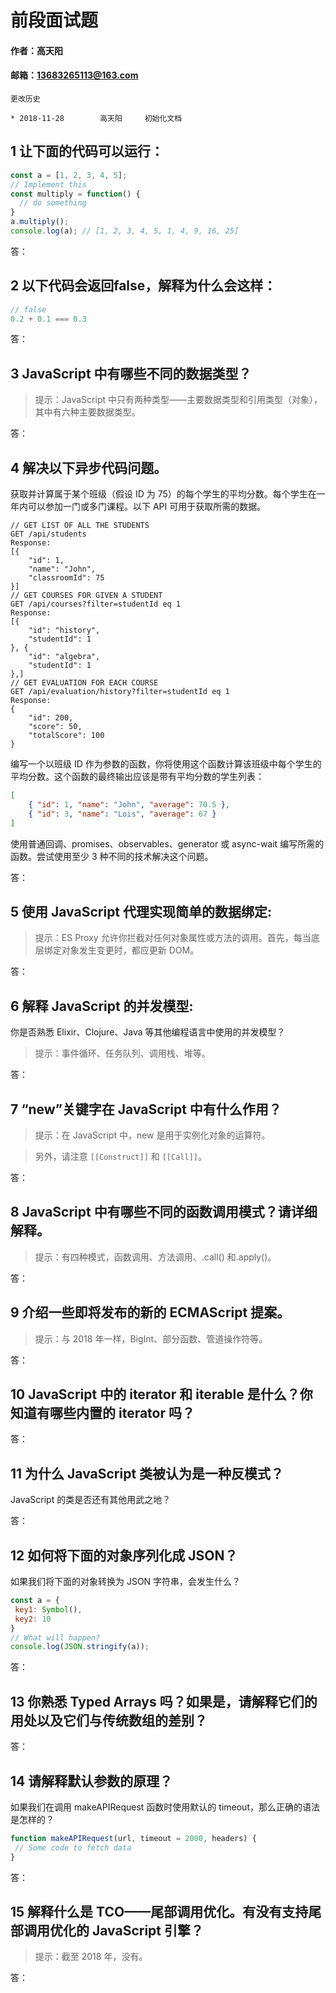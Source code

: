# 前段面试题

#### 作者：高天阳
#### 邮箱：13683265113@163.com

```
更改历史

* 2018-11-28        高天阳     初始化文档

```

## 1 让下面的代码可以运行：

```javascript
const a = [1, 2, 3, 4, 5];
// Implement this
const multiply = function() {
  // do something
}
a.multiply();
console.log(a); // [1, 2, 3, 4, 5, 1, 4, 9, 16, 25]
```

答：

## 2 以下代码会返回false，解释为什么会这样：

```javascript
// false
0.2 + 0.1 === 0.3
```

答：

## 3 JavaScript 中有哪些不同的数据类型？

> 提示：JavaScript 中只有两种类型——主要数据类型和引用类型（对象），其中有六种主要数据类型。

答：

## 4 解决以下异步代码问题。

获取并计算属于某个班级（假设 ID 为 75）的每个学生的平均分数。每个学生在一年内可以参加一门或多门课程。以下 API 可用于获取所需的数据。

```
// GET LIST OF ALL THE STUDENTS
GET /api/students
Response:
[{
    "id": 1,
    "name": "John",
    "classroomId": 75
}]
// GET COURSES FOR GIVEN A STUDENT
GET /api/courses?filter=studentId eq 1
Response:
[{
    "id": "history",
    "studentId": 1
}, {
    "id": "algebra",
    "studentId": 1
},]
// GET EVALUATION FOR EACH COURSE
GET /api/evaluation/history?filter=studentId eq 1
Response:
{
    "id": 200,
    "score": 50,
    "totalScore": 100
}
```

编写一个以班级 ID 作为参数的函数，你将使用这个函数计算该班级中每个学生的平均分数。这个函数的最终输出应该是带有平均分数的学生列表：

```json
[
    { "id": 1, "name": "John", "average": 70.5 },
    { "id": 3, "name": "Lois", "average": 67 }
]
```

使用普通回调、promises、observables、generator 或 async-wait 编写所需的函数。尝试使用至少 3 种不同的技术解决这个问题。

答：

## 5 使用 JavaScript 代理实现简单的数据绑定:
     
> 提示：ES Proxy 允许你拦截对任何对象属性或方法的调用。首先，每当底层绑定对象发生变更时，都应更新 DOM。

答：

## 6 解释 JavaScript 的并发模型:

你是否熟悉 Elixir、Clojure、Java 等其他编程语言中使用的并发模型？

> 提示：事件循环、任务队列、调用栈、堆等。

答：

## 7 “new”关键字在 JavaScript 中有什么作用？

> 提示：在 JavaScript 中，new 是用于实例化对象的运算符。
  
> 另外，请注意 `[[Construct]]` 和 `[[Call]]`。

答：

## 8 JavaScript 中有哪些不同的函数调用模式？请详细解释。
     
> 提示：有四种模式，函数调用、方法调用、.call() 和.apply()。

答：

## 9 介绍一些即将发布的新的 ECMAScript 提案。
     
> 提示：与 2018 年一样，BigInt、部分函数、管道操作符等。

答：

## 10 JavaScript 中的 iterator 和 iterable 是什么？你知道有哪些内置的 iterator 吗？

答：

## 11 为什么 JavaScript 类被认为是一种反模式？
      
JavaScript 的类是否还有其他用武之地？

答：

## 12 如何将下面的对象序列化成 JSON？
      
如果我们将下面的对象转换为 JSON 字符串，会发生什么？

```javascript
const a = {
 key1: Symbol(),
 key2: 10
}
// What will happen?
console.log(JSON.stringify(a));
```

答：

## 13 你熟悉 Typed Arrays 吗？如果是，请解释它们的用处以及它们与传统数组的差别？

答：

## 14 请解释默认参数的原理？
      
如果我们在调用 makeAPIRequest 函数时使用默认的 timeout，那么正确的语法是怎样的？

```javascript
function makeAPIRequest(url, timeout = 2000, headers) {
 // Some code to fetch data
} 
```

答：

## 15 解释什么是 TCO——尾部调用优化。有没有支持尾部调用优化的 JavaScript 引擎？
      
> 提示：截至 2018 年，没有。
      


答：
